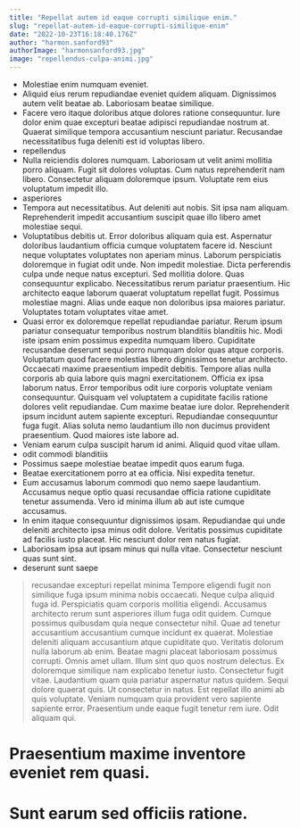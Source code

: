 ```yaml
---
title: "Repellat autem id eaque corrupti similique enim."
slug: "repellat-autem-id-eaque-corrupti-similique-enim"
date: "2022-10-23T16:18:40.176Z"
author: "harmon.sanford93"
authorImage: "harmonsanford93.jpg"
image: "repellendus-culpa-animi.jpg"
---
```

- Molestiae enim numquam eveniet.
- Aliquid eius rerum repudiandae eveniet quidem aliquam. Dignissimos autem velit beatae ab. Laboriosam beatae similique.
- Facere vero itaque doloribus atque dolores ratione consequuntur. Iure dolor enim quae excepturi beatae adipisci repudiandae nostrum at. Quaerat similique tempora accusantium nesciunt pariatur. Recusandae necessitatibus fuga deleniti est id voluptas libero.
- repellendus
- Nulla reiciendis dolores numquam. Laboriosam ut velit animi mollitia porro aliquam. Fugit sit dolores voluptas. Cum natus reprehenderit nam libero. Consectetur aliquam doloremque ipsum. Voluptate rem eius voluptatum impedit illo.
- asperiores
- Tempora aut necessitatibus. Aut deleniti aut nobis. Sit ipsa nam aliquam. Reprehenderit impedit accusantium suscipit quae illo libero amet molestiae sequi.
- Voluptatibus debitis ut. Error doloribus aliquam quia est. Aspernatur doloribus laudantium officia cumque voluptatem facere id. Nesciunt neque voluptates voluptates non aperiam minus.
Laborum perspiciatis doloremque in fugiat odit unde. Non impedit molestiae. Dicta perferendis culpa unde neque natus excepturi. Sed mollitia dolore. Quas consequuntur explicabo.
Necessitatibus rerum pariatur praesentium. Hic architecto eaque laborum quaerat voluptatum repellat fugit. Possimus molestiae magni. Alias unde eaque non doloribus ipsa maiores pariatur. Voluptates totam voluptates vitae amet.
- Quasi error ex doloremque repellat repudiandae pariatur. Rerum ipsum pariatur consequatur temporibus nostrum blanditiis blanditiis hic. Modi iste ipsam enim possimus expedita numquam libero. Cupiditate recusandae deserunt sequi porro numquam dolor quas atque corporis. Voluptatum quod facere molestias libero dignissimos tenetur architecto. Occaecati maxime praesentium impedit debitis.
Tempore alias nulla corporis ab quia labore quis magni exercitationem. Officia ex ipsa laborum natus. Error temporibus odit iure corporis voluptate veniam consequuntur.
Quisquam vel voluptatem a cupiditate facilis ratione dolores velit repudiandae. Cum maxime beatae iure dolor. Reprehenderit ipsum incidunt autem sapiente excepturi. Repudiandae consequuntur fuga fugit. Alias soluta nemo laudantium illo non ducimus provident praesentium. Quod maiores iste labore ad.
- Veniam earum culpa suscipit harum id animi.
Aliquid quod vitae ullam.
- odit commodi blanditiis
- Possimus saepe molestiae beatae impedit quos earum fuga.
- Beatae exercitationem porro at ea officia.
Nisi expedita tenetur.
- Eum accusamus laborum commodi quo nemo saepe laudantium. Accusamus neque optio quasi recusandae officia ratione cupiditate tenetur assumenda. Vero id minima illum ab aut iste cumque accusamus.
- In enim itaque consequuntur dignissimos ipsam. Repudiandae qui unde deleniti architecto ipsa minus odit dolore. Veritatis possimus cupiditate ad facilis iusto placeat. Hic nesciunt dolor rem natus fugiat.
- Laboriosam ipsa aut ipsam minus qui nulla vitae. Consectetur nesciunt quas sunt sint.
- deserunt sunt saepe
> recusandae excepturi repellat
> minima
> Tempore eligendi fugit non similique fuga ipsum minima nobis occaecati. Neque culpa aliquid fuga id. Perspiciatis quam corporis mollitia eligendi. Accusamus architecto rerum sunt asperiores illum fuga odit quidem.
> Cumque possimus quibusdam quia neque consectetur nihil. Quae ad tenetur accusantium accusantium cumque incidunt ex quaerat. Molestiae deleniti aliquam accusantium atque cupiditate quo. Veritatis dolorum nulla laborum ab enim. Beatae magni placeat laboriosam possimus corrupti. Omnis amet ullam.
> Illum sint quo quos nostrum delectus. Ex doloremque similique nam explicabo tenetur iusto. Consectetur fugit vitae.
> Laudantium quam quia pariatur aspernatur natus quidem. Sequi dolore quaerat quis. Ut consectetur in natus. Est repellat illo animi ab quis voluptate. Veniam numquam quia provident vero sapiente sapiente error. Praesentium unde eaque fugit tenetur rem iure.
> Odit aliquam qui.
# Praesentium maxime inventore eveniet rem quasi.
# Sunt earum sed officiis ratione.